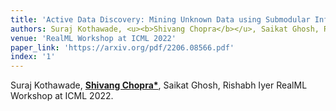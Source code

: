 ```yaml
---
title: 'Active Data Discovery: Mining Unknown Data using Submodular Information Measures'
authors: Suraj Kothawade, <u><b>Shivang Chopra</b></u>, Saikat Ghosh, Rishabh Iyer
venue: 'RealML Workshop at ICML 2022'
paper_link: 'https://arxiv.org/pdf/2206.08566.pdf'
index: '1'
---
```

Suraj Kothawade, <u><b>Shivang Chopra*</b></u>, Saikat Ghosh, Rishabh Iyer
RealML Workshop at ICML 2022.


